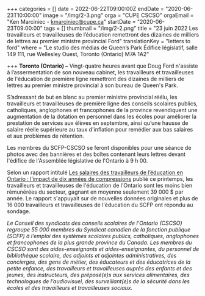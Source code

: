 +++
categories = []
date = 2022-06-22T09:00:00Z
endDate = "2020-06-23T10:00:00"
image = "/img/2-3.png"
orga = "CUPE CSCSO"
orgaEmail = "Ken Marciniec - kmarciniec@cupe.ca"
startDate = "2020-06-23T09:00:00"
tags = []
thumbnail = "/img/2-2.png"
title = "23 juin 2022 Les travailleurs et travailleuses de l’éducation remettront des dizaines de milliers de lettres au premier ministre provincial Ford"
translationKey = "letters to ford"
where = "Le studio des médias de Queen’s Park Édifice législatif, salle 149 111, rue Wellesley Ouest, Toronto (Ontario) M7A 1A2"

+++
**Toronto (Ontario) –** Vingt-quatre heures avant que Doug Ford n'assiste à l’assermentation de son nouveau cabinet, les travailleurs et travailleuses de l'éducation de première ligne remettront des dizaines de milliers de lettres au premier ministre provincial à son bureau de Queen's Park.

S’adressant de but en blanc au premier ministre provincial réélu, les travailleurs et travailleuses de première ligne des conseils scolaires publics, catholiques, anglophones et francophones de la province revendiquent une augmentation de la dotation en personnel dans les écoles pour améliorer la prestation de services aux élèves en septembre, ainsi qu’une hausse de salaire réelle supérieure au taux d'inflation pour remédier aux bas salaires et aux problèmes de rétention.

Les membres du SCFP-CSCSO se feront disponibles pour une séance de photos avec des bannières et des boîtes contenant leurs lettres devant l'édifice de l'Assemblée législative de l'Ontario à 9 h 00.

Selon un rapport intitulé [Les salaires des travailleurs de l’éducation en Ontario : l’impact de dix années de compressions](https://cupe.ca/edge-thousands-cupe-education-workers-share-stories-living-poverty-wages) publié ce printemps, les travailleurs et travailleuses de l'éducation de l'Ontario sont les moins bien rémunérées du secteur, gagnant en moyenne seulement 39 000 $ par année. Le rapport s'appuyait sur de nouvelles données originales et plus de 16 000 travailleurs et travailleuses de l'éducation du SCFP ont répondu au sondage.

_Le Conseil des syndicats des conseils scolaires de l'Ontario (CSCSO) regroupe 55 000 membres du Syndicat canadien de la fonction publique (SCFP) à l’emploi des systèmes scolaires publics, catholiques, anglophones et francophones de la plus grande province du Canada. Les membres du CSCSO sont des aides-enseignants et aides-enseignantes, du personnel de bibliothèque scolaire, des adjoints et adjointes administratives, des concierges, des gens de métier, des éducateurs et des éducatrices de la petite enfance, des travailleurs et travailleuses auprès des enfants et des jeunes, des instructeurs, des préposé(e)s aux services alimentaires, des technologues de l’audiovisuel, des surveillant(e)s de la sécurité dans les écoles et des travailleurs et travailleuses sociaux._